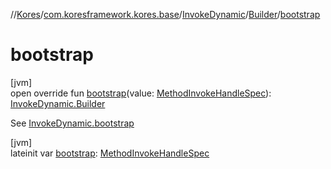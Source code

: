 //[Kores](../../../../index.md)/[com.koresframework.kores.base](../../index.md)/[InvokeDynamic](../index.md)/[Builder](index.md)/[bootstrap](bootstrap.md)

# bootstrap

[jvm]\
open override fun [bootstrap](bootstrap.md)(value: [MethodInvokeHandleSpec](../../../com.koresframework.kores.common/-method-invoke-handle-spec/index.md)): [InvokeDynamic.Builder](index.md)

See [InvokeDynamic.bootstrap](../bootstrap.md)

[jvm]\
lateinit var [bootstrap](bootstrap.md): [MethodInvokeHandleSpec](../../../com.koresframework.kores.common/-method-invoke-handle-spec/index.md)
